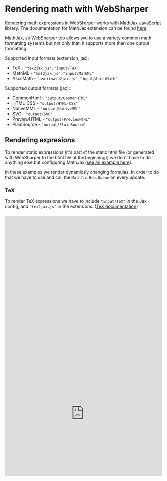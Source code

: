 # Rendering math with WebSharper

Rendering math expressions in WebSharper works with [MathJax](https://www.mathjax.org/) JavaScript library. The documentation for MathJax extension can be found [here](./#docs/extensions/mathjax).

MathJax, so WebSharper too allows you to use a variety common math formatting systems but not only that, it supports more than one output formatting.

Supported input formats (extension, jax):

* TeX       - `"tex2jax.js"`, `"input/TeX"`
* MathML    - `"mml2jax.js"`, `"input/MathML"`
* AsciiMath - `"asciimath2jax.js"`, `"input/AsciiMath"`

Supported output formats (jax):

* CommonHtml  - `"output/CommonHTML"`
* HTML-CSS    - `"output/HTML-CSS"`
* NativeMML   - `"output/NativeMML"`
* SVG         - `"output/SVG"`
* PreviewHTML - `"output/PreviewHTML"`
* PlainSource - `"output/PlainSource"`

## Rendering expresions

To render static expressions (it's part of the static html file (or generated with WebSharper to the html file at the beginning)) we don't have to do anything else but configuring MathJax ([see an example here](./#docs/extensions/mathjax)).

In these examples we render dynamicaly changing formulas. In order to do that we have to use and call the `MathJax.Hub.Queue` on every update.

### TeX

To render TeX expressions we have to include `"input/TeX"` in the Jax config, and `"tex2jax.js"` in the extensions.
([TeX documentation](https://en.wikibooks.org/wiki/TeX/def))

<div style="width:100%;min-height:300px;position:relative"><iframe style="position:absolute;border:none;width:100%;height:100%" src="http://test2.try.websharper.com/embed/setr/0000DN"></iframe><div>

### MathML

To render MathML expressions we have to include `"input/MathML"` in the Jax config, and `"mml2jax.js"` in the extensions.
([MathML documentation](https://www.w3.org/TR/MathML/))

<div style="width:100%;min-height:450px;position:relative"><iframe style="position:absolute;border:none;width:100%;height:100%" src="http://test2.try.websharper.com/embed/setr/0000Dy"></iframe><div>

### Ascii Math

To render AsciiMath expressions we have to include `"input/AsciiMath"` in the Jax config, and `"asciimath2jax.js"` in the extensions.
([AsciiMath documentation](http://asciimath.org/))

<div style="width:100%;min-height:300px;position:relative"><iframe style="position:absolute;border:none;width:100%;height:100%" src="http://test2.try.websharper.com/embed/setr/0000E1"></iframe><div>

## An example for expressions

There are many functions in [MathJS](./#docs/extensions/mathjs) that calculates an expression, solves a problem. In this example we'll use the `Math.Derivative` function to get a `Node` with the result in it. A `Node` then can be converted to a `String`, but with the [MathJax](./#docs/extensions/mathjax) extension we can render the result. To do that we have to set up `MathJax` to parse and render `TeX` formulas then by using the `Node`'s `ToTex()` function we convert the result into a `String` with the formula in `TeX` formatting.

(Most of the functions don't result a `Node`, but they can be converted to `Node` by `Math.Parse()` or by other means. ([MathJax documentation](mathjax.org))

<div style="width:100%;min-height:400px;position:relative"><iframe style="position:absolute;border:none;width:100%;height:100%" src="http://test2.try.websharper.com/embed/setr/0000Cy"></iframe><div>
